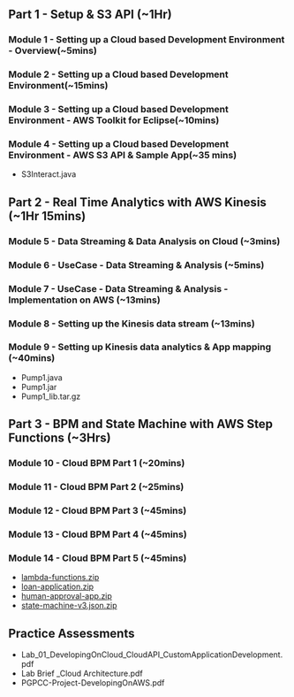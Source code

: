 ## Part 1 - Setup & S3 API (~1Hr)
### Module 1 - Setting up a Cloud based Development Environment - Overview(~5mins)
### Module 2 - Setting up a Cloud based Development Environment(~15mins)
### Module 3 - Setting up a Cloud based Development Environment - AWS Toolkit for Eclipse(~10mins)
### Module 4 - Setting up a Cloud based Development Environment - AWS S3 API & Sample App(~35 mins)
* S3Interact.java
## Part 2 - Real Time Analytics with AWS Kinesis (~1Hr 15mins)
### Module 5 - Data Streaming & Data Analysis on Cloud (~3mins)
### Module 6 - UseCase - Data Streaming & Analysis (~5mins)
### Module 7 - UseCase - Data Streaming & Analysis - Implementation on AWS (~13mins)
### Module 8 - Setting up the Kinesis data stream (~13mins)
### Module 9 - Setting up Kinesis data analytics & App mapping (~40mins)
* Pump1.java
* Pump1.jar
* Pump1_lib.tar.gz
## Part 3 - BPM and State Machine with AWS Step Functions (~3Hrs)
### Module 10 - Cloud BPM Part 1 (~20mins)
### Module 11 - Cloud BPM Part 2 (~25mins)
### Module 12 - Cloud BPM Part 3 (~45mins)
### Module 13 - Cloud BPM Part 4 (~45mins)
### Module 14 - Cloud BPM Part 5 (~45mins)
* [lambda-functions.zip](https://github.com/risarora/greatlearning-pgp-cc/files/6317849/lambda-functions.zip)
* [loan-application.zip](https://github.com/risarora/greatlearning-pgp-cc/files/6317851/loan-application.zip)
* [human-approval-app.zip](https://github.com/risarora/greatlearning-pgp-cc/files/6317848/human-approval-app.zip)
* [state-machine-v3.json.zip](https://github.com/risarora/greatlearning-pgp-cc/files/6317855/state-machine-v3.json.zip)

## Practice Assessments
* Lab_01_DevelopingOnCloud_CloudAPI_CustomApplicationDevelopment.pdf
* Lab Brief _Cloud Architecture.pdf
* PGPCC-Project-DevelopingOnAWS.pdf
